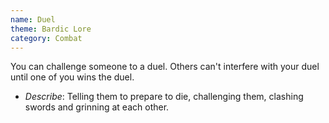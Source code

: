 ```yaml
---
name: Duel
theme: Bardic Lore
category: Combat
---
```


You can challenge someone to a duel. Others can't interfere with your duel until one of you wins the duel.

* *Describe*: Telling them to prepare to die, challenging them, clashing swords and grinning at each other.
